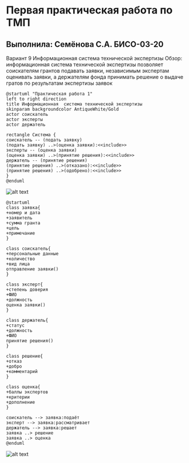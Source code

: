 # Первая практическая работа по ТМП

## Выполнила: Семёнова С.А. БИСО-03-20

Вариант 9
Информационная система технической экспертизы
Обзор: информационная система технической экспертизы позволяет соискателям грантов подавать заявки, независимым экспертам оценивать заявки, а держателям фонда принимать решение о выдаче гратов по результатам экспертизы заявок

```
@startuml "Практическая работа 1"
left to right direction
title Информационная  система технической экспертизы
skinparam backgroundcolor AntiqueWhite/Gold
actor соискатель
actor эксперты
actor держатель

rectangle Система {
соискатель -- (подать заявку)
(подать заявку) ..>(оценка заявки):<<include>>
эксперты -- (оценка заявки)
(оценка заявки) ..>(принятие решения):<<include>>
держатель -- (принятие решения)
(принятие решения) ..>(отказано):<<include>>
(принятие решения) ..>(одобрено):<<include>>
}
@enduml
```

![alt text](https://github.com/Sofikoshka7/TMP/blob/main/lab2/Screenshot_1.png)

```
@startuml
class заявка{
+номер и дата
+заявитель
+сумма гранта
+цель
+примечание
}

class соискатель{
+персональные данные
+количество
+вид лица
отправление заявки()
}

class эксперт{
+степень доверия
+ФИО
+должность
оценка заявки()
}

class держатель{
+статус
+должность
+ФИО
принятие решения()
}

class решение{
+отказ
+добро
+комментарий
}

class оценка{
+баллы экспертов
+критерии
+дополнение
}

соискатель --> заявка:подаёт
эксперт --> заявка:рассматривает
держатель --> заявка:решает
заявка ..> решение
заявка ..> оценка
@enduml
```

![alt text](https://github.com/Sofikoshka7/TMP/blob/main/lab2/Screenshot_2.png)
